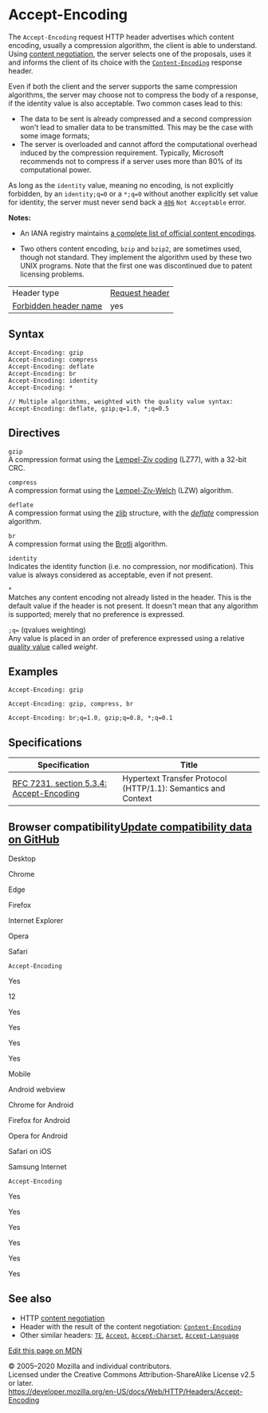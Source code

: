 Accept-Encoding
===============

The `Accept-Encoding` request HTTP header advertises which content encoding, usually a compression algorithm, the client is able to understand. Using [content negotiation](../content_negotiation), the server selects one of the proposals, uses it and informs the client of its choice with the [`Content-Encoding`](content-encoding) response header.

Even if both the client and the server supports the same compression algorithms, the server may choose not to compress the body of a response, if the identity value is also acceptable. Two common cases lead to this:

-   The data to be sent is already compressed and a second compression won't lead to smaller data to be transmitted. This may be the case with some image formats;
-   The server is overloaded and cannot afford the computational overhead induced by the compression requirement. Typically, Microsoft recommends not to compress if a server uses more than 80% of its computational power.

As long as the `identity` value, meaning no encoding, is not explicitly forbidden, by an `identity;q=0` or a `*;q=0` without another explicitly set value for identity, the server must never send back a [`406`](../status/406) `Not Acceptable` error.

**Notes:**

-   An IANA registry maintains [a complete list of official content encodings](https://www.iana.org/assignments/http-parameters/http-parameters.xml#http-parameters-1).

-   Two others content encoding, `bzip` and `bzip2`, are sometimes used, though not standard. They implement the algorithm used by these two UNIX programs. Note that the first one was discontinued due to patent licensing problems.

<table><tbody><tr class="odd"><td>Header type</td><td><a href="https://developer.mozilla.org/en-US/docs/Glossary/Request_header">Request header</a></td></tr><tr class="even"><td><a href="https://developer.mozilla.org/en-US/docs/Glossary/Forbidden_header_name">Forbidden header name</a></td><td>yes</td></tr></tbody></table>

Syntax
------

    Accept-Encoding: gzip
    Accept-Encoding: compress
    Accept-Encoding: deflate
    Accept-Encoding: br
    Accept-Encoding: identity
    Accept-Encoding: *

    // Multiple algorithms, weighted with the quality value syntax:
    Accept-Encoding: deflate, gzip;q=1.0, *;q=0.5

Directives
----------

`gzip`  
A compression format using the [Lempel-Ziv coding](https://en.wikipedia.org/wiki/LZ77_and_LZ78#LZ77) (LZ77), with a 32-bit CRC.

`compress`  
A compression format using the [Lempel-Ziv-Welch](https://en.wikipedia.org/wiki/LZW) (LZW) algorithm.

`deflate`  
A compression format using the [zlib](https://en.wikipedia.org/wiki/Zlib) structure, with the [*deflate*](https://en.wikipedia.org/wiki/DEFLATE) compression algorithm.

`br`  
A compression format using the [Brotli](https://en.wikipedia.org/wiki/Brotli) algorithm.

`identity`  
Indicates the identity function (i.e. no compression, nor modification). This value is always considered as acceptable, even if not present.

`*`  
Matches any content encoding not already listed in the header. This is the default value if the header is not present. It doesn't mean that any algorithm is supported; merely that no preference is expressed.

 `;q=` (qvalues weighting)  
Any value is placed in an order of preference expressed using a relative [quality value](https://developer.mozilla.org/en-US/docs/Glossary/Quality_values) called *weight*.

Examples
--------

    Accept-Encoding: gzip

    Accept-Encoding: gzip, compress, br

    Accept-Encoding: br;q=1.0, gzip;q=0.8, *;q=0.1

Specifications
--------------

<table><thead><tr class="header"><th>Specification</th><th>Title</th></tr></thead><tbody><tr class="odd"><td><a href="https://tools.ietf.org/html/rfc7231#section-5.3.4">RFC 7231, section 5.3.4: Accept-Encoding</a></td><td>Hypertext Transfer Protocol (HTTP/1.1): Semantics and Context</td></tr></tbody></table>

Browser compatibility<a href="https://github.com/mdn/browser-compat-data" class="bc-github-link">Update compatibility data on GitHub</a>
----------------------------------------------------------------------------------------------------------------------------------------

Desktop

<span class="bc-head-txt-label bc-head-icon-chrome">Chrome</span>

<span class="bc-head-txt-label bc-head-icon-edge">Edge</span>

<span class="bc-head-txt-label bc-head-icon-firefox">Firefox</span>

<span class="bc-head-txt-label bc-head-icon-ie">Internet Explorer</span>

<span class="bc-head-txt-label bc-head-icon-opera">Opera</span>

<span class="bc-head-txt-label bc-head-icon-safari">Safari</span>

`Accept-Encoding`

Yes

12

Yes

Yes

Yes

Yes

Mobile

<span class="bc-head-txt-label bc-head-icon-webview_android">Android webview</span>

<span class="bc-head-txt-label bc-head-icon-chrome_android">Chrome for Android</span>

<span class="bc-head-txt-label bc-head-icon-firefox_android">Firefox for Android</span>

<span class="bc-head-txt-label bc-head-icon-opera_android">Opera for Android</span>

<span class="bc-head-txt-label bc-head-icon-safari_ios">Safari on iOS</span>

<span class="bc-head-txt-label bc-head-icon-samsunginternet_android">Samsung Internet</span>

`Accept-Encoding`

Yes

Yes

Yes

Yes

Yes

Yes

See also
--------

-   HTTP [content negotiation](../content_negotiation)
-   Header with the result of the content negotiation: [`Content-Encoding`](content-encoding)
-   Other similar headers: [`TE`](te), [`Accept`](accept), [`Accept-Charset`](accept-charset), [`Accept-Language`](accept-language)

<a href="https://developer.mozilla.org/en-US/docs/Web/HTTP/Headers/Accept-Encoding$edit" class="_attribution-link">Edit this page on MDN</a>

© 2005–2020 Mozilla and individual contributors.  
Licensed under the Creative Commons Attribution-ShareAlike License v2.5 or later.  
<a href="https://developer.mozilla.org/en-US/docs/Web/HTTP/Headers/Accept-Encoding" class="_attribution-link">https://developer.mozilla.org/en-US/docs/Web/HTTP/Headers/Accept-Encoding</a>
